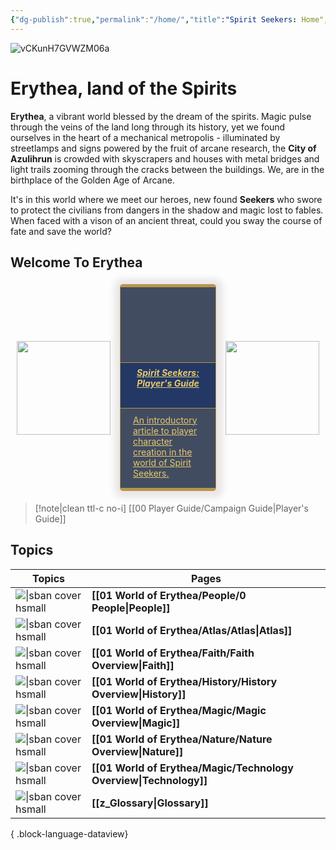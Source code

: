 ```yaml
---
{"dg-publish":true,"permalink":"/home/","title":"Spirit Seekers: Home","pinned":true,"contentClasses":"embed-clean dvl dvl-c","tags":["gardenEntry"],"noteIcon":""}
---
```


![vCKunH7GVWZM06a](https://i.imgur.com/bMFh1js.jpeg "Spirit")

# Erythea, land of the Spirits 

**Erythea**, a vibrant world blessed by the dream of the spirits. Magic pulse through the veins of the land long through its history, yet we found ourselves in the heart of a mechanical metropolis - illuminated by streetlamps and signs powered by the fruit of arcane research, the **City of Azulihrun** is crowded with skyscrapers and houses with metal bridges and light trails zooming through the cracks between the buildings. We, are in the birthplace of the Golden Age of Arcane. 

It's in this world where we meet our heroes, new found **Seekers** who swore to protect the civilians from dangers in the shadow and magic lost to fables. When faced with a vison of an ancient threat, could you sway the course of fate and save the world?


## Welcome To Erythea

<div style="display: flex; flex-wrap: nowrap; align-items: center; justify-content: center;"> 
    <div style="display: flex; flex-direction: column; justify-content: center;align-items:center;"> 
    <img style="padding: 10px; width: 150px" src="https://www.worldanvil.com/uploads/images/0f9a5d4a828814d6fad3e6067ec5770d.png"/> 
    </div>
    <div style="border:1.5px #b69649 solid; border-bottom: 5px #b69649 solid; border-top: 5px #b69649 solid; border-radius: 5px 5px 5px 5px; box-shadow: 1px 1px 10px 10px rgba(76, 36, 51, 0.1); padding: 10px; margin: 5px; background: #424C61; -webkit-transition: all .5s; width: 300px"> 
    <a style="background-color: rgba(0,0,0,0); box-sizing: border-box; color: rgb(230, 200, 110); " href="/00-player-guide/campaign-guide/">
    <div style="box-sizing: border-box; color: #e6c86e;overflow: hidden; margin-bottom:10px; margin-right:-10px; margin-left: -10px; margin-top:-10px; background-position: center; background-size: cover; min-height:120px; max-height:120px; background-image: url('https://i.imgur.com/3k7kcVc.jpeg')"></div> 
    <div style="color: #e6c86e; border-top: 1.5px #b69649 solid; border-bottom: 1.5px #b69649 solid; background: hsla(220, 52%, 26%, 0.904); padding: 7px 15px 7px 15px; border-radius: 0px; margin: -10px -10px 5px -10px;">
    <h5 style = "text-align: center; color: rgb(230, 200, 110); margin-top: 0px" >Spirit Seekers: Player's Guide</h5> 
    </div>
    <div style="padding: 5px 10px;">
    An introductory article to player character creation in the world of Spirit Seekers.  
    </div></a>
    </div>
    <div style="display: flex; flex-direction: column; justify-content: center;align-items:center;"> 
    <img style="padding: 10px; width: 150px" src="https://i.imgur.com/VflDIJ4.png"/> 
    </div>
    </div>

>[!note|clean ttl-c no-i] [[00 Player Guide/Campaign Guide\|Player's Guide]] 


## Topics
| Topics                                                                     | Pages                                                                |
| -------------------------------------------------------------------------- | -------------------------------------------------------------------- |
| ![\|sban cover hsmall](https://i.imgur.com/MrEaDSM.jpeg)                   | **[[01 World of Erythea/People/0 People\|People]]**               |
| ![\|sban cover hsmall](https://i.imgur.com/dHyaEnR.jpeg)                   | **[[01 World of Erythea/Atlas/Atlas\|Atlas]]**                    |
| ![\|sban cover hsmall](https://i.imgur.com/jz09ltN.png)                    | **[[01 World of Erythea/Faith/Faith Overview\|Faith]]**           |
| ![\|sban cover hsmall](https://i.imgur.com/84etCtd.jpeg "City of Assydia") | **[[01 World of Erythea/History/History Overview\|History]]**     |
| ![\|sban cover hsmall](https://i.imgur.com/B0MYkrt.png)                    | **[[01 World of Erythea/Magic/Magic Overview\|Magic]]**           |
| ![\|sban cover hsmall](https://i.imgur.com/sNADPD9.jpeg)                   | **[[01 World of Erythea/Nature/Nature Overview\|Nature]]**        |
| ![\|sban cover hsmall](https://i.imgur.com/RryOWa4.jpeg)                   | **[[01 World of Erythea/Magic/Technology Overview\|Technology]]** |
| ![\|sban cover hsmall](https://i.imgur.com/bxudo2j.png)                    | **[[z_Glossary\|Glossary]]**                                      |

{ .block-language-dataview}



```tasks
```
